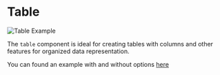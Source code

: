 # Table

![Table Example](https://file.anotherhadi.com/wtui-components/table.gif)

The `table` component is ideal for creating tables with columns and other features for organized data representation.

You can found an example with and without options [here](https://github.com/anotherhadi/wtui-components/blob/main/table/example/main.go)
